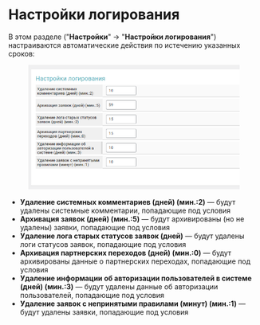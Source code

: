 # Настройки логирования

В этом разделе ("**Настройки**" -> "**Настройки логирования**") настраиваются автоматические действия по истечению указанных сроков:

<figure><img src="../../../.gitbook/assets/image (1129).png" alt=""><figcaption></figcaption></figure>

* **Удаление системных комментариев (дней) (мин.:2)** — будут удалены системные комментарии, попадающие под условия
* **Архивация заявок (дней) (мин.:5)** — будут архивированы (но не удалены) заявки, попадающие под условия
* **Удаление лога старых статусов заявок (дней)** — будут удалены логи статусов заявок, попадающие под условия
* **Архивация партнерских переходов (дней) (мин.:0)** — будут архивированы данные о партнерских переходах, попадающие под условия
* **Удаление информации об авторизации пользователей в системе (дней) (мин.:3)** — будут удалены данные об авторизации пользователей, попадающие под условия
* **Удаление заявок с непринятыми правилами (минут) (мин.:1)** — будут удалены заявки, попадающие под условия
